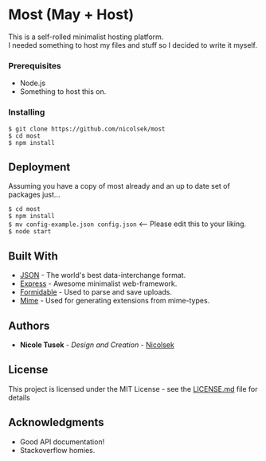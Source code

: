 # Most (May + Host)

This is a self-rolled minimalist hosting platform.  
I needed something to host my files and stuff so I decided to write it myself.  

### Prerequisites

* Node.js  
* Something to host this on.  

### Installing

`$ git clone https://github.com/nicolsek/most`  
`$ cd most`  
`$ npm install`  

## Deployment

Assuming you have a copy of most already and an up to date set of packages just...

`$ cd most`  
`$ npm install`  
`$ mv config-example.json config.json` <-- Please edit this to your liking.  
`$ node start`  

## Built With

* [JSON](https://www.json.org/) - The world's best data-interchange format.
* [Express](https://expressjs.com/) - Awesome minimalist web-framework.
* [Formidable](https://www.npmjs.com/package/mime-types) - Used to parse and save uploads.
* [Mime](https://www.npmjs.com/package/mime-types) - Used for generating extensions from mime-types.

## Authors

* **Nicole Tusek** - *Design and Creation* - [Nicolsek](https://github.com/Nicolsek)

## License

This project is licensed under the MIT License - see the [LICENSE.md](LICENSE.md) file for details

## Acknowledgments

* Good API documentation!
* Stackoverflow homies.

